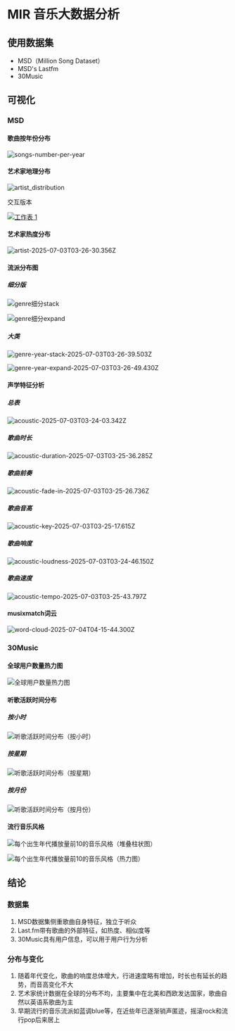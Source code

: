 # MIR 音乐大数据分析

## 使用数据集

- MSD（Million Song Dataset）
- MSD's Lastfm
- 30Music

## 可视化

### MSD

#### 歌曲按年份分布

![songs-number-per-year](https://s2.loli.net/2025/07/03/uRd5j27HqGhD9sA.jpg)

#### 艺术家地理分布

![artist_distribution](https://s2.loli.net/2025/07/03/KOqDH2vp47nQ5Ij.png)

交互版本

<div class='tableauPlaceholder' id='viz1751517082186' style='position: relative'><noscript><a href='#'><img alt='工作表 1 ' src='https:&#47;&#47;public.tableau.com&#47;static&#47;images&#47;te&#47;test_17513319001510&#47;1&#47;1_rss.png' style='border: none' /></a></noscript><object class='tableauViz' style='display:none;'><param name='host_url' value='https%3A%2F%2Fpublic.tableau.com%2F' /><param name='embed_code_version' value='3' /><param name='site_root' value='' /><param name='name' value='test_17513319001510&#47;1' /><param name='tabs' value='no' /><param name='toolbar' value='yes' /><param name='static_image' value='https:&#47;&#47;public.tableau.com&#47;static&#47;images&#47;te&#47;test_17513319001510&#47;1&#47;1.png' /><param name='animate_transition' value='yes' /><param name='display_static_image' value='yes' /><param name='display_spinner' value='yes' /><param name='display_overlay' value='yes' /><param name='display_count' value='yes' /><param name='language' value='zh-CN' /></object></div><script type='text/javascript'> var divElement = document.getElementById('viz1751517082186'); var    vizElement = divElement.getElementsByTagName('object')[0]; vizElement.style.width='100%';vizElement.style.height=(divElement.offsetWidth*0.75)+'px'; var    scriptElement = document.createElement('script'); scriptElement.src =    'https://public.tableau.com/javascripts/api/viz_v1.js';    vizElement.parentNode.insertBefore(scriptElement, vizElement); </script>

#### 艺术家热度分布

![artist-2025-07-03T03-26-30.356Z](https://s2.loli.net/2025/07/03/TjEJc59FHR1vNYq.jpg)

#### 流派分布图

##### 细分版

![genre细分stack](https://s2.loli.net/2025/07/03/YdEDBpcQm3FkAVW.jpg)

![genre细分expand](https://s2.loli.net/2025/07/03/crSYUBHsQzh6wkF.jpg)

##### 大类

![genre-year-stack-2025-07-03T03-26-39.503Z](https://s2.loli.net/2025/07/03/aWZ5KFknGsP1SxE.jpg)

![genre-year-expand-2025-07-03T03-26-49.430Z](https://s2.loli.net/2025/07/03/OgRTcZnpStzxwHP.jpg)

#### 声学特征分析

##### 总表

![acoustic-2025-07-03T03-24-03.342Z](https://s2.loli.net/2025/07/03/oc2urLOzEjX3QHC.jpg)

##### 歌曲时长

![acoustic-duration-2025-07-03T03-25-36.285Z](https://s2.loli.net/2025/07/03/QZ3XocS41kNhzOt.jpg)

##### 歌曲前奏

![acoustic-fade-in-2025-07-03T03-25-26.736Z](https://s2.loli.net/2025/07/03/heq2B3JHsFtPjpw.jpg)

##### 歌曲音高

![acoustic-key-2025-07-03T03-25-17.615Z](https://s2.loli.net/2025/07/03/dVMJblt3UK5hLcs.jpg)

##### 歌曲响度

![acoustic-loudness-2025-07-03T03-24-46.150Z](https://s2.loli.net/2025/07/03/TvdeKaAuBZzocX9.jpg)

##### 歌曲速度

![acoustic-tempo-2025-07-03T03-25-43.797Z](https://s2.loli.net/2025/07/03/9fbi3Y4BxrSOMdJ.jpg)

#### musixmatch词云

![word-cloud-2025-07-04T04-15-44.300Z](https://s2.loli.net/2025/07/04/wThvQyBIPlSnYMX.jpg)

### 30Music

#### 全球用户数量热力图

![全球用户数量热力图](https://s2.loli.net/2025/07/03/nh4tQoScdLETa8H.jpg)

#### 听歌活跃时间分布

##### 按小时

![听歌活跃时间分布（按小时）](https://s2.loli.net/2025/07/03/u84R3vdwForsjWU.png)

##### 按星期

![听歌活跃时间分布（按星期）](https://s2.loli.net/2025/07/03/s5oHIPqtDTClknp.png)

##### 按月份

![听歌活跃时间分布（按月份）](https://s2.loli.net/2025/07/03/kVDHarIUGSEXeMP.png)

#### 流行音乐风格

![每个出生年代播放量前10的音乐风格（堆叠柱状图）](https://s2.loli.net/2025/07/03/lV5T4vZeXKoMt8j.png)

![每个出生年代播放量前10的音乐风格（热力图）](https://s2.loli.net/2025/07/03/cYxSfmq6yR8isXN.png)

## 结论

### 数据集

1. MSD数据集侧重歌曲自身特征，独立于听众
2. Last.fm带有歌曲的外部特征，如热度、相似度等
3. 30Music具有用户信息，可以用于用户行为分析

### 分布与变化

1. 随着年代变化，歌曲的响度总体增大，行进速度略有增加，时长也有延长的趋势，而音高变化不大
2. 艺术家统计数据在全球的分布不均，主要集中在北美和西欧发达国家，歌曲自然以英语系歌曲为主
3. 早期流行的音乐流派如蓝调blue等，在近些年已逐渐销声匿迹，摇滚rock和流行pop后来居上
